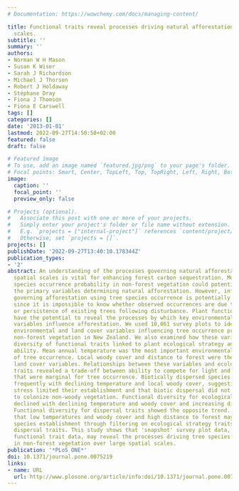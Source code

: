 ```yaml
---
# Documentation: https://wowchemy.com/docs/managing-content/

title: Functional traits reveal processes driving natural afforestation at large spatial
  scales.
subtitle: ''
summary: ''
authors:
- Norman W H Mason
- Susan K Wiser
- Sarah J Richardson
- Michael J Thorsen
- Robert J Holdaway
- Stéphane Dray
- Fiona J Thomson
- Fiona E Carswell
tags: []
categories: []
date: '2013-01-01'
lastmod: 2022-09-27T14:50:50+02:00
featured: false
draft: false

# Featured image
# To use, add an image named `featured.jpg/png` to your page's folder.
# Focal points: Smart, Center, TopLeft, Top, TopRight, Left, Right, BottomLeft, Bottom, BottomRight.
image:
  caption: ''
  focal_point: ''
  preview_only: false

# Projects (optional).
#   Associate this post with one or more of your projects.
#   Simply enter your project's folder or file name without extension.
#   E.g. `projects = ["internal-project"]` references `content/project/deep-learning/index.md`.
#   Otherwise, set `projects = []`.
projects: []
publishDate: '2022-09-27T13:40:10.178344Z'
publication_types:
- '2'
abstract: An understanding of the processes governing natural afforestation over large
  spatial scales is vital for enhancing forest carbon sequestration. Models of tree
  species occurrence probability in non-forest vegetation could potentially identify
  the primary variables determining natural afforestation. However, inferring processes
  governing afforestation using tree species occurrence is potentially problematic,
  since it is impossible to know whether observed occurrences are due to recruitment
  or persistence of existing trees following disturbance. Plant functional traits
  have the potential to reveal the processes by which key environmental and land cover
  variables influence afforestation. We used 10,061 survey plots to identify the primary
  environmental and land cover variables influencing tree occurrence probability in
  non-forest vegetation in New Zealand. We also examined how these variables influenced
  diversity of functional traits linked to plant ecological strategy and dispersal
  ability. Mean annual temperature was the most important environmental predictor
  of tree occurrence. Local woody cover and distance to forest were the most important
  land cover variables. Relationships between these variables and ecological strategy
  traits revealed a trade-off between ability to compete for light and colonize sites
  that were marginal for tree occurrence. Biotically dispersed species occurred less
  frequently with declining temperature and local woody cover, suggesting that abiotic
  stress limited their establishment and that biotic dispersal did not increase ability
  to colonize non-woody vegetation. Functional diversity for ecological strategy traits
  declined with declining temperature and woody cover and increasing distance to forest.
  Functional diversity for dispersal traits showed the opposite trend. This suggests
  that low temperatures and woody cover and high distance to forest may limit tree
  species establishment through filtering on ecological strategy traits, but not on
  dispersal traits. This study shows that 'snapshot' survey plot data, combined with
  functional trait data, may reveal the processes driving tree species establishment
  in non-forest vegetation over large spatial scales.
publication: '*PLoS ONE*'
doi: 10.1371/journal.pone.0075219
links:
- name: URL
  url: http://www.plosone.org/article/info:doi/10.1371/journal.pone.0075219
---
```

